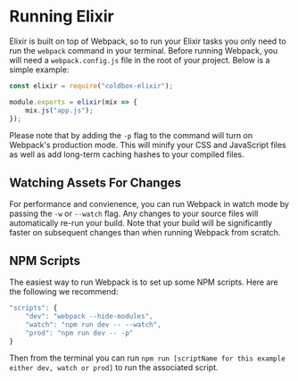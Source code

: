 # Running Elixir

Elixir is built on top of Webpack, so to run your Elixir tasks you only need to run the `webpack` command in your terminal. Before running Webpack, you will need a `webpack.config.js` file in the root of your project. Below is a simple example:

```javascript
const elixir = require("coldbox-elixir");

module.exports = elixir(mix => {
    mix.js("app.js");
});
```

Please note that by adding the `-p` flag to the command will turn on Webpack's production mode. This will minify your CSS and JavaScript files as well as add long-term caching hashes to your compiled files.

## Watching Assets For Changes

For performance and convienence, you can run Webpack in watch mode by passing the `-w` or `--watch` flag. Any changes to your source files will automatically re-run your build. Note that your build will be significantly faster on subsequent changes than when running Webpack from scratch.

## NPM Scripts

The easiest way to run Webpack is to set up some NPM scripts. Here are the following we recommend:

```javascript
"scripts": {
    "dev": "webpack --hide-modules",
    "watch": "npm run dev -- --watch",
    "prod": "npm run dev -- -p"
}
```

Then from the terminal you can run `npm run [scriptName for this example either dev, watch or prod]` to run the associated script.

